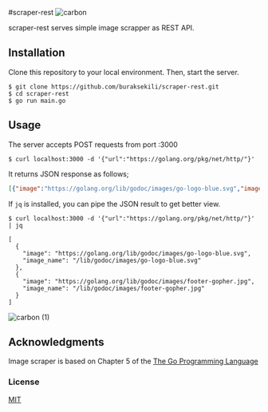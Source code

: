 #scraper-rest
![carbon](https://user-images.githubusercontent.com/32663655/106610344-bd842600-6577-11eb-8193-3132d8e96154.png)

scraper-rest serves simple image scrapper as REST API.

## Installation
Clone this repository to your local environment. 
Then, start the server.

```shell script
$ git clone https://github.com/buraksekili/scraper-rest.git
$ cd scraper-rest
$ go run main.go
```

## Usage
The server accepts POST requests from port :3000

```shell script
$ curl localhost:3000 -d '{"url":"https://golang.org/pkg/net/http/"}'
```
It returns JSON response as follows;
```JSON
[{"image":"https://golang.org/lib/godoc/images/go-logo-blue.svg","image_name":"/lib/godoc/images/go-logo-blue.svg"},{"image":"https://golang.org/lib/godoc/images/footer-gopher.jpg","image_name":"/lib/godoc/images/footer-gopher.jpg"}]
```

If `jq` is installed, you can pipe the JSON result to get better view.
```shell script
$ curl localhost:3000 -d '{"url":"https://golang.org/pkg/net/http/"}' | jq

[
  {
    "image": "https://golang.org/lib/godoc/images/go-logo-blue.svg",
    "image_name": "/lib/godoc/images/go-logo-blue.svg"
  },
  {
    "image": "https://golang.org/lib/godoc/images/footer-gopher.jpg",
    "image_name": "/lib/godoc/images/footer-gopher.jpg"
  }
]
```
![carbon (1)](https://user-images.githubusercontent.com/32663655/106610401-cecd3280-6577-11eb-95d9-f9b689b41f94.png)


## Acknowledgments
Image scraper is based on Chapter 5 of the [The Go Programming Language](https://www.gopl.io/)

### License
[MIT](https://github.com/buraksekili/scraper-rest/blob/master/LICENSE)

